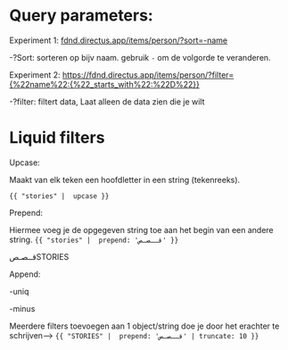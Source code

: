 # Query parameters:

Experiment 1: [fdnd.directus.app/items/person/?sort=-name](https://fdnd.directus.app/items/person/?sort=-name)

 -?Sort: sorteren op bijv naam. gebruik `-` om de volgorde te veranderen. 

Experiment 2: https://fdnd.directus.app/items/person/?filter={%22name%22:{%22_starts_with%22:%22D%22}}

 -?filter: filtert data,  Laat alleen de data zien die je wilt

 







# Liquid filters
Upcase:

Maakt van elk teken een hoofdletter in een string (tekenreeks).

`{{ "stories" |  upcase }}`


Prepend:

Hiermee voeg je de opgegeven string toe aan het begin van een andere string.
`{{ "stories" |  prepend: 'قــصـص' }}`

قــصـصSTORIES

Append:

-uniq

-minus


Meerdere filters toevoegen aan 1 object/string doe je door het erachter te schrijven--> `{{ "STORIES" |  prepend: 'قــصـص' | truncate: 10 }}`

